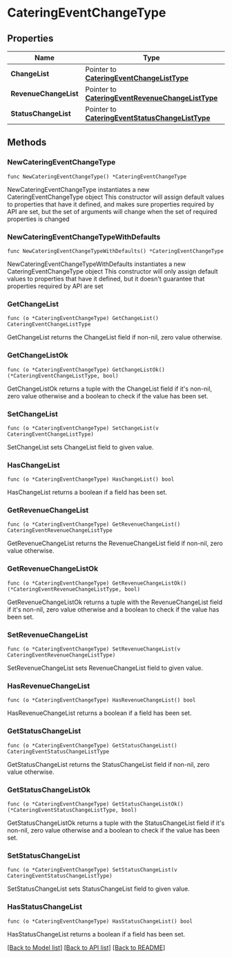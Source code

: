 # CateringEventChangeType

## Properties

Name | Type | Description | Notes
------------ | ------------- | ------------- | -------------
**ChangeList** | Pointer to [**CateringEventChangeListType**](CateringEventChangeListType.md) |  | [optional] 
**RevenueChangeList** | Pointer to [**CateringEventRevenueChangeListType**](CateringEventRevenueChangeListType.md) |  | [optional] 
**StatusChangeList** | Pointer to [**CateringEventStatusChangeListType**](CateringEventStatusChangeListType.md) |  | [optional] 

## Methods

### NewCateringEventChangeType

`func NewCateringEventChangeType() *CateringEventChangeType`

NewCateringEventChangeType instantiates a new CateringEventChangeType object
This constructor will assign default values to properties that have it defined,
and makes sure properties required by API are set, but the set of arguments
will change when the set of required properties is changed

### NewCateringEventChangeTypeWithDefaults

`func NewCateringEventChangeTypeWithDefaults() *CateringEventChangeType`

NewCateringEventChangeTypeWithDefaults instantiates a new CateringEventChangeType object
This constructor will only assign default values to properties that have it defined,
but it doesn't guarantee that properties required by API are set

### GetChangeList

`func (o *CateringEventChangeType) GetChangeList() CateringEventChangeListType`

GetChangeList returns the ChangeList field if non-nil, zero value otherwise.

### GetChangeListOk

`func (o *CateringEventChangeType) GetChangeListOk() (*CateringEventChangeListType, bool)`

GetChangeListOk returns a tuple with the ChangeList field if it's non-nil, zero value otherwise
and a boolean to check if the value has been set.

### SetChangeList

`func (o *CateringEventChangeType) SetChangeList(v CateringEventChangeListType)`

SetChangeList sets ChangeList field to given value.

### HasChangeList

`func (o *CateringEventChangeType) HasChangeList() bool`

HasChangeList returns a boolean if a field has been set.

### GetRevenueChangeList

`func (o *CateringEventChangeType) GetRevenueChangeList() CateringEventRevenueChangeListType`

GetRevenueChangeList returns the RevenueChangeList field if non-nil, zero value otherwise.

### GetRevenueChangeListOk

`func (o *CateringEventChangeType) GetRevenueChangeListOk() (*CateringEventRevenueChangeListType, bool)`

GetRevenueChangeListOk returns a tuple with the RevenueChangeList field if it's non-nil, zero value otherwise
and a boolean to check if the value has been set.

### SetRevenueChangeList

`func (o *CateringEventChangeType) SetRevenueChangeList(v CateringEventRevenueChangeListType)`

SetRevenueChangeList sets RevenueChangeList field to given value.

### HasRevenueChangeList

`func (o *CateringEventChangeType) HasRevenueChangeList() bool`

HasRevenueChangeList returns a boolean if a field has been set.

### GetStatusChangeList

`func (o *CateringEventChangeType) GetStatusChangeList() CateringEventStatusChangeListType`

GetStatusChangeList returns the StatusChangeList field if non-nil, zero value otherwise.

### GetStatusChangeListOk

`func (o *CateringEventChangeType) GetStatusChangeListOk() (*CateringEventStatusChangeListType, bool)`

GetStatusChangeListOk returns a tuple with the StatusChangeList field if it's non-nil, zero value otherwise
and a boolean to check if the value has been set.

### SetStatusChangeList

`func (o *CateringEventChangeType) SetStatusChangeList(v CateringEventStatusChangeListType)`

SetStatusChangeList sets StatusChangeList field to given value.

### HasStatusChangeList

`func (o *CateringEventChangeType) HasStatusChangeList() bool`

HasStatusChangeList returns a boolean if a field has been set.


[[Back to Model list]](../README.md#documentation-for-models) [[Back to API list]](../README.md#documentation-for-api-endpoints) [[Back to README]](../README.md)


